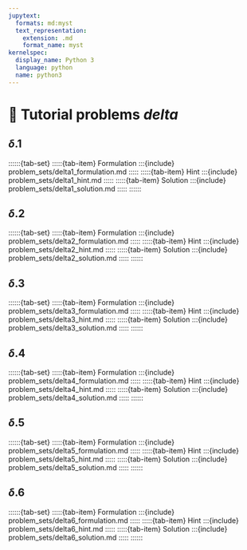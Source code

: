 ```yaml
---
jupytext:
  formats: md:myst
  text_representation:
    extension: .md
    format_name: myst
kernelspec:
  display_name: Python 3
  language: python
  name: python3
---
```


# 🔬 Tutorial problems *delta*


## $\delta$.1

::::::{tab-set}
:::::{tab-item} Formulation
:::{include} problem_sets/delta1_formulation.md
:::::
:::::{tab-item} Hint
:::{include} problem_sets/delta1_hint.md
:::::
:::::{tab-item} Solution
:::{include} problem_sets/delta1_solution.md
:::::
::::::

## $\delta$.2

::::::{tab-set}
:::::{tab-item} Formulation
:::{include} problem_sets/delta2_formulation.md
:::::
:::::{tab-item} Hint
:::{include} problem_sets/delta2_hint.md
:::::
:::::{tab-item} Solution
:::{include} problem_sets/delta2_solution.md
:::::
::::::

## $\delta$.3

::::::{tab-set}
:::::{tab-item} Formulation
:::{include} problem_sets/delta3_formulation.md
:::::
:::::{tab-item} Hint
:::{include} problem_sets/delta3_hint.md
:::::
:::::{tab-item} Solution
:::{include} problem_sets/delta3_solution.md
:::::
::::::

## $\delta$.4

::::::{tab-set}
:::::{tab-item} Formulation
:::{include} problem_sets/delta4_formulation.md
:::::
:::::{tab-item} Hint
:::{include} problem_sets/delta4_hint.md
:::::
:::::{tab-item} Solution
:::{include} problem_sets/delta4_solution.md
:::::
::::::

## $\delta$.5

::::::{tab-set}
:::::{tab-item} Formulation
:::{include} problem_sets/delta5_formulation.md
:::::
:::::{tab-item} Hint
:::{include} problem_sets/delta5_hint.md
:::::
:::::{tab-item} Solution
:::{include} problem_sets/delta5_solution.md
:::::
::::::

## $\delta$.6

::::::{tab-set}
:::::{tab-item} Formulation
:::{include} problem_sets/delta6_formulation.md
:::::
:::::{tab-item} Hint
:::{include} problem_sets/delta6_hint.md
:::::
:::::{tab-item} Solution
:::{include} problem_sets/delta6_solution.md
:::::
::::::
